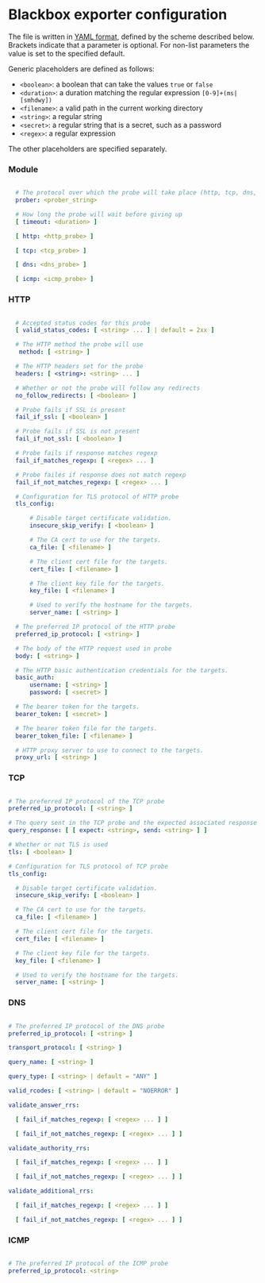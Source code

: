 # Blackbox exporter configuration

The file is written in [YAML format](http://en.wikipedia.org/wiki/YAML), defined by the scheme described below.
Brackets indicate that a parameter is optional.
For non-list parameters the value is set to the specified default.

Generic placeholders are defined as follows:

* `<boolean>`: a boolean that can take the values `true` or `false`
* `<duration>`: a duration matching the regular expression `[0-9]+(ms|[smhdwy])`
* `<filename>`: a valid path in the current working directory
* `<string>`: a regular string
* `<secret>`: a regular string that is a secret, such as a password
* `<regex>`: a regular expression

The other placeholders are specified separately.

### Module
```yml

  # The protocol over which the probe will take place (http, tcp, dns, icmp)
  prober: <prober_string>

  # How long the probe will wait before giving up
  [ timeout: <duration> ]

  [ http: <http_probe> ]

  [ tcp: <tcp_probe> ]

  [ dns: <dns_probe> ]

  [ icmp: <icmp_probe> ]

```

### HTTP
```yml

  # Accepted status codes for this probe
  [ valid_status_codes: [ <string> ... ] | default = 2xx ]

  # The HTTP method the probe will use
   method: [ <string> ]

  # The HTTP headers set for the probe
  headers: [ <string>: <string> ... ]

  # Whether or not the probe will follow any redirects
  no_follow_redirects: [ <boolean> ]

  # Probe fails if SSL is present
  fail_if_ssl: [ <boolean> ]

  # Probe fails if SSL is not present
  fail_if_not_ssl: [ <boolean> ]

  # Probe fails if response matches regexp
  fail_if_matches_regexp: [ <regex> ... ]

  # Probe failes if response does not match regexp
  fail_if_not_matches_regexp: [ <regex> ... ]

  # Configuration for TLS protocol of HTTP probe
  tls_config:

      # Disable target certificate validation.
      insecure_skip_verify: [ <boolean> ]

      # The CA cert to use for the targets.
      ca_file: [ <filename> ]

      # The client cert file for the targets.
      cert_file: [ <filename> ]

      # The client key file for the targets.
      key_file: [ <filename> ]

      # Used to verify the hostname for the targets.
      server_name: [ <string> ]

  # The preferred IP protocol of the HTTP probe
  preferred_ip_protocol: [ <string> ]

  # The body of the HTTP request used in probe
  body: [ <string> ]

  # The HTTP basic authentication credentials for the targets.
  basic_auth:
      username: [ <string> ]
      password: [ <secret> ]

  # The bearer token for the targets.
  bearer_token: [ <secret> ]

  # The bearer token file for the targets.
  bearer_token_file: [ <filename> ]

  # HTTP proxy server to use to connect to the targets.
  proxy_url: [ <string> ]

```

### TCP

```yml

# The preferred IP protocol of the TCP probe
preferred_ip_protocol: [ <string> ]

# The query sent in the TCP probe and the expected associated response
query_response: [ [ expect: <string>, send: <string> ] ]

# Whether or not TLS is used
tls: [ <boolean> ]

# Configuration for TLS protocol of TCP probe
tls_config:

  # Disable target certificate validation.
  insecure_skip_verify: [ <boolean> ]

  # The CA cert to use for the targets.
  ca_file: [ <filename> ]

  # The client cert file for the targets.
  cert_file: [ <filename> ]

  # The client key file for the targets.
  key_file: [ <filename> ]

  # Used to verify the hostname for the targets.
  server_name: [ <string> ]

```

### DNS

```yml

# The preferred IP protocol of the DNS probe
preferred_ip_protocol: [ <string> ]

transport_protocol: [ <string> ]

query_name: [ <string> ]

query_type: [ <string> | default = "ANY" ]

valid_rcodes: [ <string> | default = "NOERROR" ]

validate_answer_rrs:

  [ fail_if_matches_regexp: [ <regex> ... ] ]

  [ fail_if_not_matches_regexp: [ <regex> ... ] ]

validate_authority_rrs:

  [ fail_if_matches_regexp: [ <regex> ... ] ]

  [ fail_if_not_matches_regexp: [ <regex> ... ] ]

validate_additional_rrs:

  [ fail_if_matches_regexp: [ <regex> ... ] ]

  [ fail_if_not_matches_regexp: [ <regex> ... ] ]

```

### ICMP

```yml

# The preferred IP protocol of the ICMP probe
preferred_ip_protocol: <string>

```
